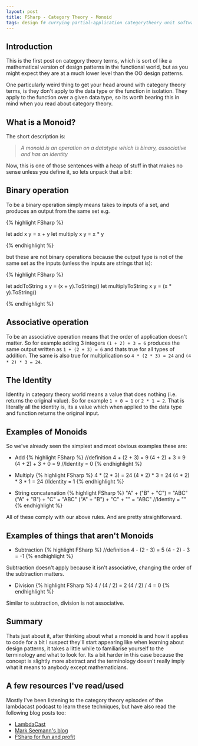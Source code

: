 ```yaml
---
layout: post
title: FSharp - Category Theory - Monoid
tags: design f# currying partial-application categorytheory unit software-engineering process .Net FSharp FunctionalProgramming
---
```


## Introduction
This is the first post on category theory terms, which is sort of like a mathematical version of design patterns in the functional world, but as you might expect they are at a much lower level than the OO design patterns. 

One particularly weird thing to get your head around with category theory terms, is they don't apply to the data type or the function in isolation. They apply to the function over a given data type, so its worth bearing this in mind when you read about category theory.

## What is a Monoid?
The short description is:

> *A monoid is an operation on a datatype which is binary, associative and has an identity*

Now, this is one of those sentences with a heap of stuff in that makes no sense unless you define it, so lets unpack that a bit:

## Binary operation
To be a binary operation simply means takes to inputs of a set, and produces an output from the same set e.g.

{% highlight FSharp %}

let add x y = x + y
let multiply x y = x * y

{% endhighlight %}

but these are not binary operations because the output type is not of the same set as the inputs (unless the inputs are strings that is):

{% highlight FSharp %}

let addToString x y = (x + y).ToString()
let multiplyToString x y = (x * y).ToString()

{% endhighlight %}

## Associative operation
To be an associative operation means that the order of application doesn't matter. So for example adding 3 integers `(1 + 2) + 3 = 6` produces the same output written as `1 + (2 + 3) = 6` and thats true for all types of addition. The same is also true for multiplication so `4 * (2 * 3) = 24` and `(4 * 2) * 3 = 24`. 

## The Identity
Identity in category theory world means a value that does nothing (i.e. returns the original value). So for example `1 + 0 = 1` or `2 * 1 = 2`. That is literally all the identity is, its a value which when applied to the data type and function returns the original input.

## Examples of Monoids
So we've already seen the simplest and most obvious examples these are:

* Add
{% highlight FSharp %}
//definition
4 + (2 + 3) = 9
(4 + 2) + 3 = 9
(4 + 2) + 3 + 0 = 9 //Identity = 0
{% endhighlight %}

* Multiply
{% highlight FSharp %}
4 * (2 * 3) = 24
(4 * 2) * 3 = 24
(4 * 2) * 3 * 1 = 24 //Identity = 1
{% endhighlight %}

* String concatenation
{% highlight FSharp %}
"A" + ("B"  + "C") = "ABC"
("A" + "B")  + "C" = "ABC"
("A" + "B")  + "C" + "" = "ABC" //Identity = ""
{% endhighlight %}

All of these comply with our above rules. And are pretty straightforward.

## Examples of things that aren't Monoids

* Subtraction
{% highlight FSharp %}
//definition
4 - (2 - 3) = 5
(4 - 2) - 3 = -1
{% endhighlight %}

Subtraction doesn't apply because it isn't associative, changing the order of the subtraction matters.

* Division
{% highlight FSharp %}
4 / (4 / 2) = 2
(4 / 2) / 4 = 0
{% endhighlight %}

Similar to subtraction, division is not associative.

## Summary
Thats just about it, after thinking about what a monoid is and how it applies to code for a bit I suspect they'll start appearing like when learning about design patterns, it takes a little while to familiarise yourself to the terminology and what to look for. Its a bit harder in this case because the concept is slightly more abstract and the terminology doesn't really imply what it means to anybody except mathematicians. 

## A few resources I've read/used
Mostly I've been listening to the category theory episodes of the lambdacast podcast to learn these techniques, but have also read the following blog posts too:
* [LambdaCast](https://soundcloud.com/lambda-cast)
* [Mark Seemann's blog](http://blog.ploeh.dk/2017/10/06/monoids/)
* [FSharp for fun and profit](https://fsharpforfunandprofit.com/posts/monoids-without-tears/)